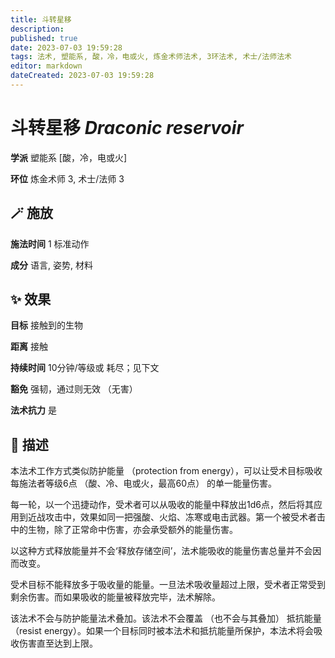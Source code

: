```yaml
---
title: 斗转星移
description: 
published: true
date: 2023-07-03 19:59:28
tags: 法术, 塑能系, 酸，冷，电或火, 炼金术师法术, 3环法术, 术士/法师法术
editor: markdown
dateCreated: 2023-07-03 19:59:28
---
```


# **斗转星移** *Draconic reservoir*

**学派** 塑能系 \[酸，冷，电或火\] 

**环位** 炼金术师 3, 术士/法师 3

## 🪄 施放

**施法时间** 1 标准动作

**成分** 语言, 姿势, 材料

## ✨ 效果 

**目标** 接触到的生物 

**距离** 接触  

**持续时间** 10分钟/等级或 耗尽；见下文 

**豁免** 强韧，通过则无效 （无害）

**法术抗力** 是

## 📖 描述

本法术工作方式类似防护能量 （protection from energy），可以让受术目标吸收每施法者等级6点 （酸、冷、电或火，最高60点） 的单一能量伤害。

每一轮，以一个迅捷动作，受术者可以从吸收的能量中释放出1d6点，然后将其应用到近战攻击中，效果如同一把强酸、火焰、冻寒或电击武器。第一个被受术者击中的生物，除了正常命中伤害，亦会承受额外的能量伤害。

以这种方式释放能量并不会‘释放存储空间’，法术能吸收的能量伤害总量并不会因而改变。

受术目标不能释放多于吸收量的能量。一旦法术吸收量超过上限，受术者正常受到剩余伤害。而如果吸收的能量被释放完毕，法术解除。

该法术不会与防护能量法术叠加。该法术不会覆盖 （也不会与其叠加） 抵抗能量 （resist energy）。如果一个目标同时被本法术和抵抗能量所保护，本法术将会吸收伤害直至达到上限。
    